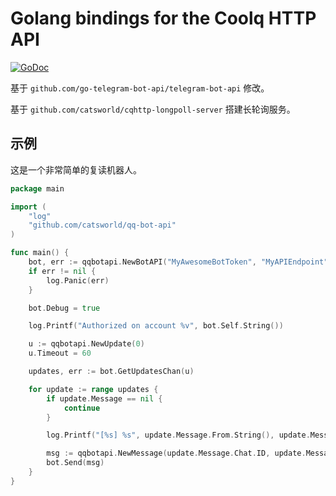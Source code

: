 # Golang bindings for the Coolq HTTP API

[![GoDoc](https://godoc.org/github.com/catsworld/qq-bot-api?status.svg)](https://godoc.org/github.com/catsworld/qq-bot-api)

基于 `github.com/go-telegram-bot-api/telegram-bot-api` 修改。

基于 `github.com/catsworld/cqhttp-longpoll-server` 搭建长轮询服务。

## 示例

这是一个非常简单的复读机器人。

```go
package main

import (
    "log"
    "github.com/catsworld/qq-bot-api"
)

func main() {
    bot, err := qqbotapi.NewBotAPI("MyAwesomeBotToken", "MyAPIEndpoint")
    if err != nil {
        log.Panic(err)
    }

    bot.Debug = true

    log.Printf("Authorized on account %v", bot.Self.String())

    u := qqbotapi.NewUpdate(0)
    u.Timeout = 60

    updates, err := bot.GetUpdatesChan(u)

    for update := range updates {
        if update.Message == nil {
            continue
        }

        log.Printf("[%s] %s", update.Message.From.String(), update.Message.Text)

        msg := qqbotapi.NewMessage(update.Message.Chat.ID, update.Message.Chat.Type, update.Message.Text)
        bot.Send(msg)
    }
}
```